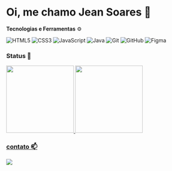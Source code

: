 # Oi, me chamo Jean Soares 👾

**Tecnologias e Ferramentas** ⚙️

<!-- (Aqui você pode adicionar tecnologias que aprendeu no curso, já listamos algumas delas, e outras que já domina)) -->

![HTML5](https://img.shields.io/badge/html5-%23E34F26.svg?style=for-the-badge&logo=html5&logoColor=white)
![CSS3](https://img.shields.io/badge/css3-%231572B6.svg?style=for-the-badge&logo=css3&logoColor=white)
![JavaScript](https://img.shields.io/badge/javascript-%23323330.svg?style=for-the-badge&logo=javascript&logoColor=%23F7DF1E)
![Java](https://img.shields.io/badge/java-%23ED8B00.svg?style=for-the-badge&logo=openjdk&logoColor=white)
![Git](https://img.shields.io/badge/git-%23F05033.svg?style=for-the-badge&logo=git&logoColor=white)
![GitHub](https://img.shields.io/badge/github-%23121011.svg?style=for-the-badge&logo=github&logoColor=white)
![Figma](https://img.shields.io/badge/figma-%23F24E1E.svg?style=for-the-badge&logo=figma&logoColor=white)

### Status 🌟
<div>
<a href="https://github.com/HumxCodes">
<img height="180em" src="https://github-readme-stats.vercel.app/api/top-langs/?username=HumxCodes&layout=compact&langs_count=7&theme=dracula"/>
<img height="180em" src="https://github-readme-stats.vercel.app/api?username=HumxCodes&show_icons=true&theme=dracula&include_all_commits=true&count_private=true"/>
</div>

### contato 📫
<div>
<a jeansoares042004@gmail.com target="_blank"><img src="https://img.shields.io/badge/Gmail-D14836?style=for-the-badge&logo=gmail&logoColor=white]" target="_blank"></a>   
</div>
